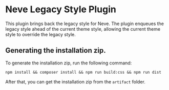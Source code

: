 # Neve Legacy Style Plugin

This plugin brings back the legacy style for Neve. The plugin enqueues the legacy style ahead of the current theme style, allowing the current theme style to override the legacy style.

## Generating the installation zip.
To generate the installation zip, run the following command:

```
npm install && composer install && npm run build:css && npm run dist
```
After that, you can get the installation zip from the `artifact` folder.
